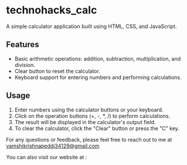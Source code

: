 # technohacks_calc
A simple calculator application built using HTML, CSS, and JavaScript.

## Features
- Basic arithmetic operations: addition, subtraction, multiplication, and division.
- Clear button to reset the calculator.
- Keyboard support for entering numbers and performing calculations.

## Usage

1. Enter numbers using the calculator buttons or your keyboard.
2. Click on the operation buttons (+, -, *, /) to perform calculations.
3. The result will be displayed in the calculator's output field.
4. To clear the calculator, click the "Clear" button or press the "C" key.

For any questions or feedback, please feel free to reach out to me at vamshikrishnapeddi34129@gmail.com

You can also visit our website at :


